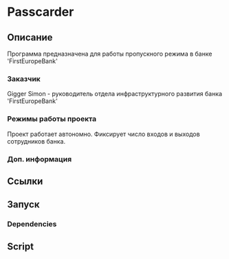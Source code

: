 # Passcarder


## Описание

Программа предназначена для работы пропускного режима в банке 'FirstEuropeBank'

### Заказчик

Gigger Simon - руководитель отдела инфраструктурного развития банка 'FirstEuropeBank'

### Режимы работы проекта

Проект работает автономно. Фиксирует число входов и выходов сотрудников банка. 

### Доп. информация

## Ссылки

## Запуск 

### Dependencies

## Script
